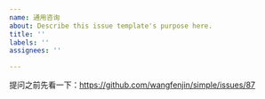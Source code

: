 ```yaml
---
name: 通用咨询
about: Describe this issue template's purpose here.
title: ''
labels: ''
assignees: ''

---
```


提问之前先看一下：https://github.com/wangfenjin/simple/issues/87

